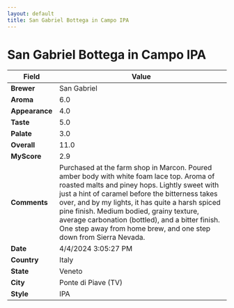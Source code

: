 ```yaml
---
layout: default
title: San Gabriel Bottega in Campo IPA
---
```


# San Gabriel Bottega in Campo IPA

| Field         | Value                                                                                                   |
|---------------|---------------------------------------------------------------------------------------------------------|
| **Brewer**    | San Gabriel                                                                                        |
| **Aroma**     | 6.0                                                                                         |
| **Appearance**| 4.0                                                                                    |
| **Taste**     | 5.0                                                                                         |
| **Palate**    | 3.0                                                                                        |
| **Overall**   | 11.0                                                                                       |
| **MyScore**   | 2.9                                                                                       |
| **Comments**  | Purchased at the farm shop in Marcon. Poured amber body with white foam lace top. Aroma of roasted malts and piney hops. Lightly sweet with just a hint of caramel before the bitterness takes over, and by my lights, it has quite a harsh spiced pine finish. Medium bodied, grainy texture, average carbonation (bottled), and a bitter finish. One step away from home brew, and one step down from Sierra Nevada.                                                                                      |
| **Date**      | 4/4/2024 3:05:27 PM                                                                                          |
| **Country**   | Italy                                                                                       |
| **State**     | Veneto                                                                                         |
| **City**      | Ponte di Piave &#40;TV&#41;                                                                                          |
| **Style**     | IPA                                                                                         |
